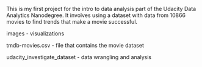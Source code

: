 This is my first project for the intro to data analysis part of the Udacity Data Analytics Nanodegree. It involves using a dataset with data from 10866 movies to find trends that make a movie successful.

images - visualizations

tmdb-movies.csv - file that contains the movie dataset

udacity_investigate_dataset - data wrangling and analysis
